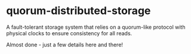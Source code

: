 # quorum-distributed-storage
A fault-tolerant storage system that relies on a quorum-like protocol with physical clocks to ensure consistency for all reads. 

Almost done - just a few details here and there!

